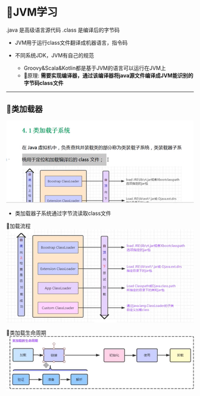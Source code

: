 # :bento:JVM学习

.java 是高级语言源代码
.class 是编译后的字节码

- JVM用于运行class文件翻译成机器语言，指令码

- 不同系统JDK，JVM有自己的规范
  - Groovy&Scala&Kotlin都是基于JVM的语言可以运行在JVM上
  - :lemon:原理:   **需要实现编译器，通过该编译器将java源文件编译成JVM能识别的字节码class文件**

---

## :bento:类加载器

![](/static/2020-02-16-10-30-43.png)

- 类加载器子系统通过字节流读取class文件

:lemon:加载流程
![](/static/2020-02-16-10-31-40.png)

:lemon:类加载生命周期
![](/static/2020-02-16-11-12-53.png)
